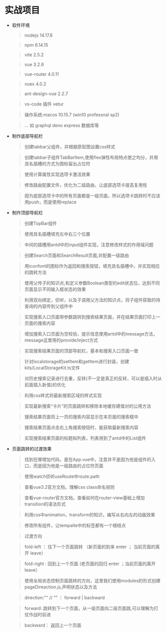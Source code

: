 # 实战项目

  - 软件环境

    > nodejs 14.17.6

    > npm 6.14.15

    > vite 2.5.2

    > vue 3.2.6

    > vue-router 4.0.11

    > vuex 4.0.2

    > ant-design-vue 2.2.7

    > vs-code 插件 vetur

    > 操作系统:macos 10.15.7  (win10 professnal sp2)

    > ... 如 graphql deno express 数据库等

  - 制作底部导航栏

    > 创建tabbar父组件，并根据原型图设置css样式 

    > 创建tabbar子组件TabBarItem,使用flex弹性布局特点使之均分，并用具名插槽的方式为图标留出占位符

    > 使用计算属性实现选项卡激活效果

    > 修改路由配置文件，优化为二级路由，让底部选项卡提高复用性

    > 因为底部选项卡中的所有页面都是一级页面，所以选项卡跳转时不应该用push，而是使用replace

  - 制作顶部导航栏

    > 创建TopBar组件

    > 使用具名插槽填充左中右三个位置

    > 中间的插槽用antd中的input组件实现，注意修改样式的作用域问题

    > 创建Search页面和SearchResult页面,并配置一级路由

    > 用iconfont的图标作为返回和搜索按钮，填充具名插槽中，并实现相应的跳转方法

    > 使用父传子的知识点,和定义参数Boolean类型的edit状态位，达到不同页面显示不同输入框状态的效果

    > 利用双向绑定，侦听，以及子调用父方法的知识点，将子组件获取的待查询的内容传到父组件中

    > 实现搜索入口页面带参数跳转到搜索结果页面，并在结果页面打印上一页面的搜索内容

    > 增加搜索入口页面为空校验，提示信息使用antd中的message方法，message这里用的provide/inject方式

    > 实现搜索结果页面的顶部导航栏，基本和搜索入口页面一致

    > 针对localstorage的setItem和getItem进行封装，创建kits/LocalStorageKit.ts文件

    > 对历史搜索记录进行去重，反转(不一定是真正的反转，可以是插入时从前面插入新值)的优化

    > 利用css样式将最新搜索区域的样式实现

    > 实现最新搜索“卡片”的页面跳转和移除本地缓存建值对的公用方法

    > 搜索结果页面将上一页的搜索内容显示在本页面的搜索框中

    > 搜索结果页面点击右上角搜索按钮时，能获取最新搜索内容

    > 实现搜索结果页面的标题和列表，列表用到了antd中的List组件

  - 页面跳转的过渡效果

    > 找到在哪增加代码，是在App.vue中，注意并不是因为他是组件的入口，而是因为他是一级路由的占位符页面

    > 使用watch侦听useRoute中route.path

    > 查看vue3.2官方文档，理解css class命名规则

    > 查看vue-router官方文档，查看如何在router-view基础上增加transition的语法形式

    > 利用css中animation，transform的知识，编写从右向左的动画效果

    > 修改所有组件，让tempalte中的标签都有一个根结点

    > 过渡方向
    
      > fold-left ： 往下一个页面跳转 （新页面的到来 enter ； 当前页面的离开 leave）

      > fold-right : 回到上一个页面   (老页面的回归 enter ；当前页面的离开 leave）

    > 使用全局状态控制页面跳转的方向，这里我们使用modules的形式创建pageDireaction.js,声明状态以及方法
       
      > direction:""   //  “” ｜ forward | backward

      > forward:   跳转到下一个页面，从一级页面向二级页面跳,可以理解为打仗作战时前进
      
      > backward： 返回上一个页面